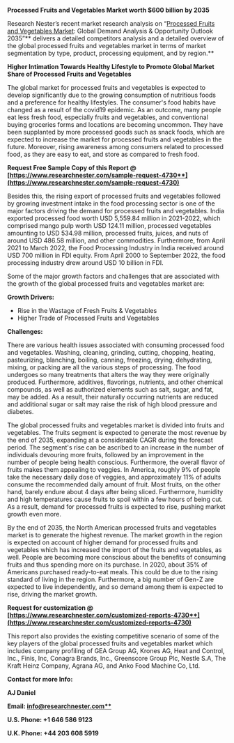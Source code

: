 ﻿**Processed Fruits and Vegetables Market worth $600 billion by 2035**

Research Nester’s recent market research analysis on “[Processed Fruits and Vegetables Market](https://www.researchnester.com/reports/processed-fruits-and-vegetables-market/4730): Global Demand Analysis & Opportunity Outlook 2035”** delivers a detailed competitors analysis and a detailed overview of the global processed fruits and vegetables market in terms of market segmentation by type, product, processing equipment, and by region.** 

**Higher Intimation Towards Healthy Lifestyle to Promote Global Market Share of Processed Fruits and Vegetables** 

The global market for processed fruits and vegetables is expected to develop significantly due to the growing consumption of nutritious foods and a preference for healthy lifestyles. The consumer's food habits have changed as a result of the covid19 epidemic. As an outcome, many people eat less fresh food, especially fruits and vegetables, and conventional buying groceries forms and locations are becoming uncommon. They have been supplanted by more processed goods such as snack foods, which are expected to increase the market for processed fruits and vegetables in the future. Moreover, rising awareness among consumers related to processed food, as they are easy to eat, and store as compared to fresh food.

**Request Free Sample Copy of this Report @ [https://www.researchnester.com/sample-request-4730**](https://www.researchnester.com/sample-request-4730)**

Besides this, the rising export of processed fruits and vegetables followed by growing investment intake in the food processing sector is one of the major factors driving the demand for processed fruits and vegetables. India exported processed food worth USD 5,559.84 million in 2021-2022, which comprised mango pulp worth USD 124.11 million, processed vegetables amounting to USD 534.98 million, processed fruits, juices, and nuts of around USD 486.58 million, and other commodities. Furthermore, from April 2021 to March 2022, the Food Processing Industry in India received around USD 700 million in FDI equity. From April 2000 to September 2022, the food processing industry drew around USD 10 billion in FDI.

Some of the major growth factors and challenges that are associated with the growth of the global processed fruits and vegetables market are:

**Growth Drivers:**

- Rise in the Wastage of Fresh Fruits & Vegetables
- Higher Trade of Processed Fruits and Vegetables

**Challenges:**

There are various health issues associated with consuming processed food and vegetables. Washing, cleaning, grinding, cutting, chopping, heating, pasteurizing, blanching, boiling, canning, freezing, drying, dehydrating, mixing, or packing are all the various steps of processing. The food undergoes so many treatments that alters the way they were originally produced. Furthermore, additives, flavorings, nutrients, and other chemical compounds, as well as authorized elements such as salt, sugar, and fat, may be added. As a result, their naturally occurring nutrients are reduced and additional sugar or salt may raise the risk of high blood pressure and diabetes. 

The global processed fruits and vegetables market is divided into fruits and vegetables. The fruits segment is expected to generate the most revenue by the end of 2035, expanding at a considerable CAGR during the forecast period. The segment's rise can be ascribed to an increase in the number of individuals devouring more fruits, followed by an improvement in the number of people being health conscious.  Furthermore, the overall flavor of fruits makes them appealing to veggies. In America, roughly 9% of people take the necessary daily dose of veggies, and approximately 11% of adults consume the recommended daily amount of fruit. Most fruits, on the other hand, barely endure about 4 days after being sliced. Furthermore, humidity and high temperatures cause fruits to spoil within a few hours of being cut. As a result, demand for processed fruits is expected to rise, pushing market growth even more.

By the end of 2035, the North American processed fruits and vegetables market is to generate the highest revenue. The market growth in the region is expected on account of higher demand for processed fruits and vegetables which has increased the import of the fruits and vegetables, as well. People are becoming more conscious about the benefits of consuming fruits and thus spending more on its purchase. In 2020, about 35% of Americans purchased ready-to-eat meals. This could be due to the rising standard of living in the region. Furthermore, a big number of Gen-Z are expected to live independently, and so demand among them is expected to rise, driving the market growth.

**Request for customization @ [https://www.researchnester.com/customized-reports-4730**](https://www.researchnester.com/customized-reports-4730)**

This report also provides the existing competitive scenario of some of the key players of the global processed fruits and vegetables market which includes company profiling of GEA Group AG, Krones AG, Heat and Control, Inc., Finis, Inc, Conagra Brands, Inc., Greenscore Group Plc, Nestle S.A, The Kraft Heinz Company, Agrana AG, and Anko Food Machine Co, Ltd. 

**Contact for more Info:**

**AJ Daniel**

**Email: [info@researchnester.com**](mailto:info@researchnester.com)**

**U.S. Phone: +1 646 586 9123** 

**U.K. Phone: +44 203 608 5919**
